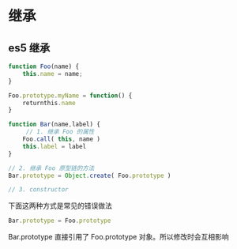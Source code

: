 <!--
 * @Author: liushuhao
 * @Date: 2021-03-04 21:29:03
 * @LastEditors: Do not edit
 * @LastEditTime: 2021-03-04 22:03:09
-->
# 继承
## es5 继承
```js
function Foo(name) { 
    this.name = name;
}

Foo.prototype.myName = function() { 
    returnthis.name
}

function Bar(name,label) {
     // 1. 继承 Foo 的属性
    Foo.call( this, name )  
    this.label = label
}

// 2. 继承 Foo 原型链的方法
Bar.prototype = Object.create( Foo.prototype )  

// 3. constructor
```
下面这两种方式是常见的错误做法
```js
Bar.prototype = Foo.prototype
```
Bar.prototype 直接引用了 Foo.prototype 对象。所以修改时会互相影响